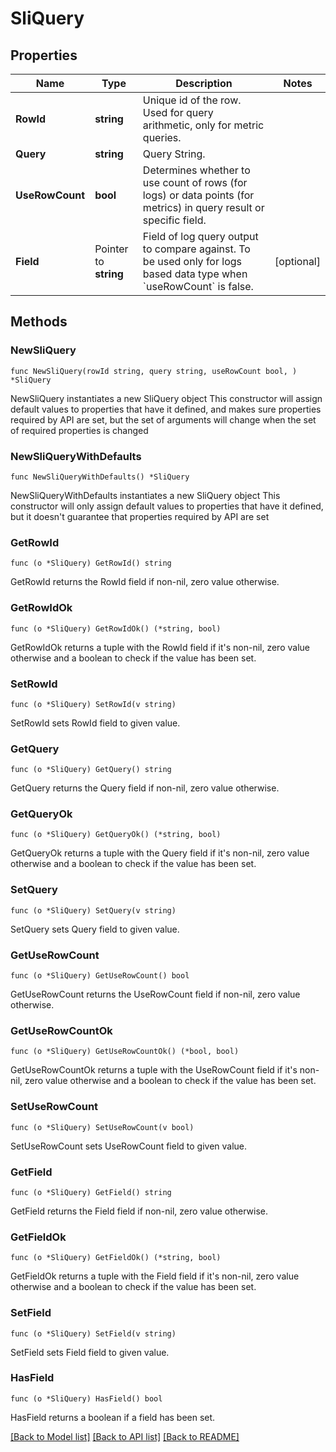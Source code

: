 # SliQuery

## Properties

Name | Type | Description | Notes
------------ | ------------- | ------------- | -------------
**RowId** | **string** | Unique id of the row. Used for query arithmetic, only for metric queries. | 
**Query** | **string** | Query String. | 
**UseRowCount** | **bool** | Determines whether to use count of rows (for logs) or data points (for metrics) in query result or specific field. | 
**Field** | Pointer to **string** | Field of log query output to compare against. To be used only for logs based data type when &#x60;useRowCount&#x60; is false. | [optional] 

## Methods

### NewSliQuery

`func NewSliQuery(rowId string, query string, useRowCount bool, ) *SliQuery`

NewSliQuery instantiates a new SliQuery object
This constructor will assign default values to properties that have it defined,
and makes sure properties required by API are set, but the set of arguments
will change when the set of required properties is changed

### NewSliQueryWithDefaults

`func NewSliQueryWithDefaults() *SliQuery`

NewSliQueryWithDefaults instantiates a new SliQuery object
This constructor will only assign default values to properties that have it defined,
but it doesn't guarantee that properties required by API are set

### GetRowId

`func (o *SliQuery) GetRowId() string`

GetRowId returns the RowId field if non-nil, zero value otherwise.

### GetRowIdOk

`func (o *SliQuery) GetRowIdOk() (*string, bool)`

GetRowIdOk returns a tuple with the RowId field if it's non-nil, zero value otherwise
and a boolean to check if the value has been set.

### SetRowId

`func (o *SliQuery) SetRowId(v string)`

SetRowId sets RowId field to given value.


### GetQuery

`func (o *SliQuery) GetQuery() string`

GetQuery returns the Query field if non-nil, zero value otherwise.

### GetQueryOk

`func (o *SliQuery) GetQueryOk() (*string, bool)`

GetQueryOk returns a tuple with the Query field if it's non-nil, zero value otherwise
and a boolean to check if the value has been set.

### SetQuery

`func (o *SliQuery) SetQuery(v string)`

SetQuery sets Query field to given value.


### GetUseRowCount

`func (o *SliQuery) GetUseRowCount() bool`

GetUseRowCount returns the UseRowCount field if non-nil, zero value otherwise.

### GetUseRowCountOk

`func (o *SliQuery) GetUseRowCountOk() (*bool, bool)`

GetUseRowCountOk returns a tuple with the UseRowCount field if it's non-nil, zero value otherwise
and a boolean to check if the value has been set.

### SetUseRowCount

`func (o *SliQuery) SetUseRowCount(v bool)`

SetUseRowCount sets UseRowCount field to given value.


### GetField

`func (o *SliQuery) GetField() string`

GetField returns the Field field if non-nil, zero value otherwise.

### GetFieldOk

`func (o *SliQuery) GetFieldOk() (*string, bool)`

GetFieldOk returns a tuple with the Field field if it's non-nil, zero value otherwise
and a boolean to check if the value has been set.

### SetField

`func (o *SliQuery) SetField(v string)`

SetField sets Field field to given value.

### HasField

`func (o *SliQuery) HasField() bool`

HasField returns a boolean if a field has been set.


[[Back to Model list]](../README.md#documentation-for-models) [[Back to API list]](../README.md#documentation-for-api-endpoints) [[Back to README]](../README.md)



